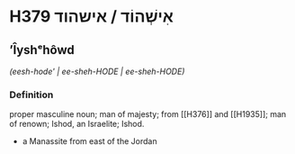 # H379 אִישְׁהוֹד / אישהוד

## ʼÎyshᵉhôwd

_(eesh-hode' | ee-sheh-HODE | ee-sheh-HODE)_

### Definition

proper masculine noun; man of majesty; from [[H376]] and [[H1935]]; man of renown; Ishod, an Israelite; Ishod.

- a Manassite from east of the Jordan

